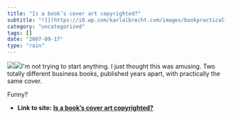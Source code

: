 ```yaml
---
title: "Is a book’s cover art copyrighted?"
subtitle: "![](https://i0.wp.com/karlalbrecht.com/images/bookpracticalintelligence.jpg?w=584)![](https://i0.wp...."
category: "uncategorized"
tags: []
date: "2007-09-17"
type: "rain"
---
```

![](https://i0.wp.com/karlalbrecht.com/images/bookpracticalintelligence.jpg?w=584)![](https://i0.wp.com/www.sethgodin.com/sg/images/books/permission.gif?w=584)I'm
not trying to start anything. I just thought this was amusing. Two totally
different business books, published years apart, with practically the same
cover.

Funny?


* **Link to site:** **[Is a book’s cover art copyrighted?](None)**